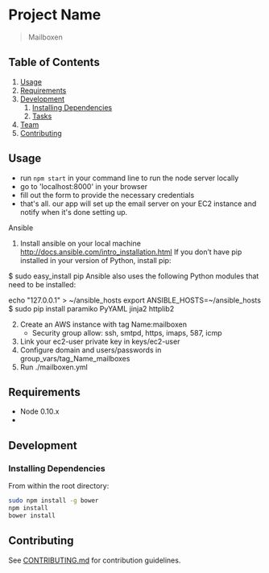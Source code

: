 # Project Name

> Mailboxen

## Table of Contents

1. [Usage](#Usage)
1. [Requirements](#requirements)
1. [Development](#development)
    1. [Installing Dependencies](#installing-dependencies)
    1. [Tasks](#tasks)
1. [Team](#team)
1. [Contributing](#contributing)


## Usage

- run `npm start` in your command line to run the node server locally
- go to 'localhost:8000' in your browser
- fill out the form to provide the necessary credentials
- that's all. our app will set up the email server on your EC2 instance and notify when it's done setting up.

Ansible
1. Install ansible on your local machine
http://docs.ansible.com/intro_installation.html
If you don’t have pip installed in your version of Python, install pip:

$ sudo easy_install pip
Ansible also uses the following Python modules that need to be installed:

echo "127.0.0.1" > ~/ansible_hosts
export ANSIBLE_HOSTS=~/ansible_hosts
$ sudo pip install paramiko PyYAML jinja2 httplib2

2. Create an AWS instance with tag Name:mailboxen
     - Security group allow: ssh, smtpd, https, imaps, 587, icmp
3. Link your ec2-user private key in keys/ec2-user
4. Configure domain and users/passwords in group_vars/tag_Name_mailboxes
5. Run ./mailboxen.yml


## Requirements

- Node 0.10.x
-

## Development

### Installing Dependencies

From within the root directory:

```sh
sudo npm install -g bower
npm install
bower install
```

## Contributing

See [CONTRIBUTING.md](CONTRIBUTING.md) for contribution guidelines.